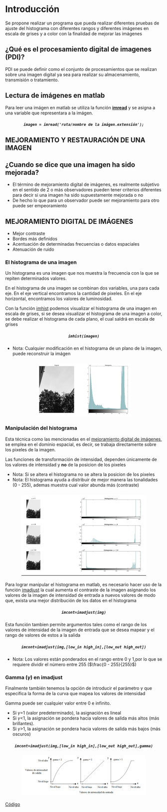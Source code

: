 # Introducción
Se propone realizar un programa que pueda realizar diferentes pruebas de ajuste del histograma con diferentes rangos y diferentes imágenes en escala de grises y a color con la finalidad de mejorar las imágenes

## ¿Qué es el procesamiento digital de imagenes (PDI)?
PDI se puede definir como el conjunto de procesamientos que se realizan sobre una imagen digital ya sea para realizar su almacenamiento, transmisión o tratamiento.

## Lectura de imágenes en matlab
Para leer una imágen en matlab se utiliza la función <a href="https://la.mathworks.com/help/matlab/ref/imread.html"> **imread**</a> y se asigna a una variable que representara a la imágen.

<h5 align="center"><code>imagen = imread('ruta/nombre de la imágen.extensión');</code></h5>

## MEJORAMIENTO Y RESTAURACIÓN DE UNA IMAGEN
## ¿Cuando se dice que una imagen ha sido mejorada?
* El término de mejoramiento digital de imágenes, es realmente subjetivo en el sentido de 2 o más observadores pueden tener criterios diferentes para decir si una imagen ha sido supuestamente mejorada o no
* De hecho lo que para un observador puede ser mejoramiento para otro puede ser empeoramiento

## MEJORAMIENTO DIGITAL DE IMÁGENES
- Mejor contraste
- Bordes más definidos
- Acentuación de determinadas frecuencias o datos espaciales
- Atenuación de ruido

### El histograma de una imagen
Un histograma es una imagen que nos muestra la frecuencia con la que se repiten determinados valores.

En el histograma de una imagen se combinan dos variables, una para cada eje. En el eje vertical encontramos la cantidad de pixeles. En el eje horizontal, encontramos los valores de luminosidad.

Con la función <a href="https://la.mathworks.com/help/images/ref/imhist.html?s_tid=doc_ta">imhist</a> podemos visualizar el histograma de una imagen en escala de grises, si se desea visualizar el histograma de una imagen a color, se debe realizar el histograma de cada plano, el cual saldrá en escala de grises

<h5 align="center"><code>imhist(imagen)</code></h5>

* Nota: Cualquier modificación en el histograma de un plano de la imagen, puede reconstruir la imágen

<h3 align="center"><img src="/imgDoc/bases.gif"></h3>


### Manipulación del histograma
Esta técnica como las mencionadas en el <a href="https://github.com/ArturoEmmanuelToledoAguado/Transformaciones-comunes">mejoramiento digital de imágenes</a>, se emplea en el dominio espacial, es decir, se trabaja directamente sobre los pixeles de la imagen.

Las funciones de transformación de intensidad, dependen únicamente de los valores de intensidad y **no** de la posicion de los pixeles 

* Nota: Si se altera el histograma no se altera la posicion de los pixeles
* Nota: El histograma ayuda a distribuir de mejor manera las tonalidades (0 - 255), ademas muestra cual valor abunda más (contraste)

<h3 align="center"><img src="/imgDoc/gamma.gif"></h3>

Para lograr manipular el histograma en matlab, es necesario hacer uso de la función <a href="https://la.mathworks.com/help/images/ref/imadjust.html?s_tid=doc_ta">imadjust</a> la cual aumenta el contraste de la imagen asignando los valores de la imagen de intensidad de entrada a nuevos valores de modo que, exista una mejor distribución de los datos en el histograma

<h5 align="center"><code>imcont=imadjust(img)</code></h5>

Esta función tambien permite argumentos tales como el rango de los valores de intensidad de la imagen de entrada que se desea mapear y el rango de valores de estos a la salida

<h5 align="center"><code>imcont=imadjust(img,[low_in high_in],[low_out high_out])</code></h5>

* Nota: Los valores están ponderados en el rango entre 0 y 1,por lo que se requiere dividir el número entre 255 ($\frac{0 - 255}{255}$)

### Gamma ($\gamma$) en imadjust
Finalmente también tenemos la opción de introducir el parámetro $\gamma$ que especifica la forma de la curva que mapea los valores de intensidad

Gamma puede ser cualquier valor entre 0 e infinito. 
  * Si $\gamma$=1 (valor predeterminado), la asignación es lineal
  * Si $\gamma$<1, la asignación se pondera hacia valores de salida más altos (más brillantes).
  * Si $\gamma$>1, la asignación se pondera hacia valores de salida más bajos (más oscuros)

<h5 align="center"><code>imcont=imadjust(img,[low_in high_in],[low_out high_out],gamma)</code></h5>

<h3 align="center"><img src="/imgDoc/gammas.png"></h3>

<a href="https://github.com/ArturoEmmanuelToledoAguado/Man_Histograma">Código</a>